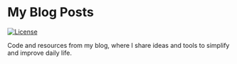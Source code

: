 My Blog Posts
=============
[![License](https://img.shields.io/badge/License-CC_BY_SA_4.0-blue)](https://creativecommons.org/licenses/by-sa/4.0/deed.en)

Code and resources from my blog, where I share ideas and tools to simplify and improve daily life.

